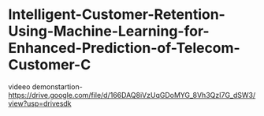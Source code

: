 # Intelligent-Customer-Retention-Using-Machine-Learning-for-Enhanced-Prediction-of-Telecom-Customer-C
videeo demonstartion-https://drive.google.com/file/d/166DAQ8iVzUqGDoMYG_8Vh3QzI7G_dSW3/view?usp=drivesdk
